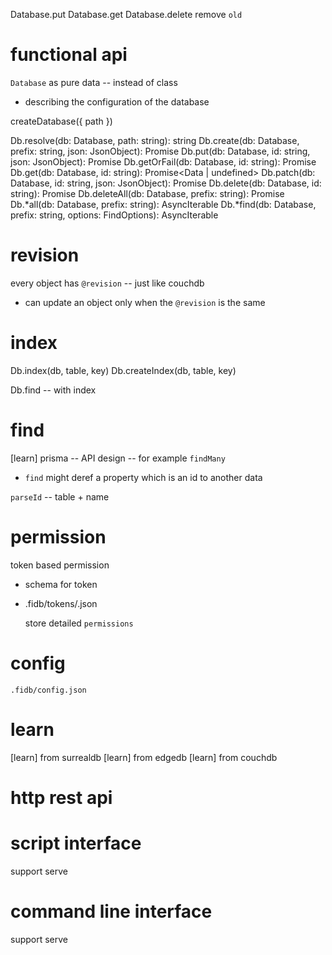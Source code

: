 Database.put
Database.get
Database.delete
remove `old`

# functional api

`Database` as pure data -- instead of class

- describing the configuration of the database

createDatabase({ path })

Db.resolve(db: Database, path: string): string
Db.create(db: Database, prefix: string, json: JsonObject): Promise<Data>
Db.put(db: Database, id: string, json: JsonObject): Promise<Data>
Db.getOrFail(db: Database, id: string): Promise<Data>
Db.get(db: Database, id: string): Promise<Data | undefined>
Db.patch(db: Database, id: string, json: JsonObject): Promise<Data>
Db.delete(db: Database, id: string): Promise<void>
Db.deleteAll(db: Database, prefix: string): Promise<void>
Db.*all(db: Database, prefix: string): AsyncIterable<Data>
Db.*find(db: Database, prefix: string, options: FindOptions): AsyncIterable<Data>

# revision

every object has `@revision` -- just like couchdb

- can update an object only when the `@revision` is the same

# index

Db.index(db, table, key)
Db.createIndex(db, table, key)

Db.find -- with index

# find

[learn] prisma -- API design -- for example `findMany`

- `find` might deref a property which is an id to another data

`parseId` -- table + name

# permission

token based permission

- schema for token

- .fidb/tokens/<name>.json

  store detailed `permissions`

# config

`.fidb/config.json`

# learn

[learn] from surrealdb
[learn] from edgedb
[learn] from couchdb

# http rest api

# script interface

support serve

# command line interface

support serve
